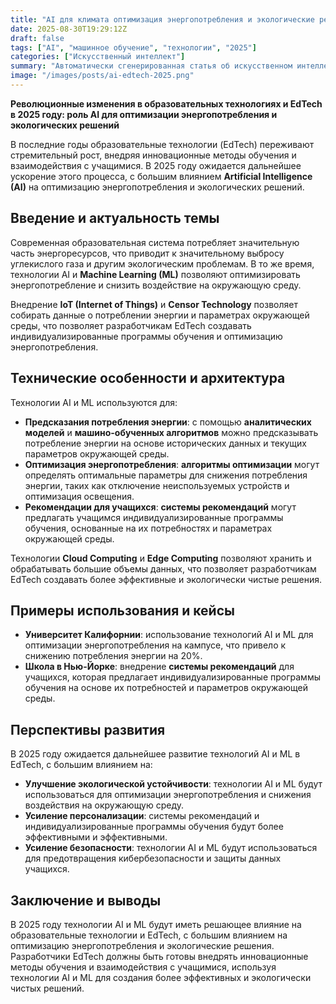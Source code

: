 ```yaml
---
title: "AI для климата оптимизация энергопотребления и экологические решения революционные изменения в образовательных технологиях и EdTech в 2025"
date: 2025-08-30T19:29:12Z
draft: false
tags: ["AI", "машинное обучение", "технологии", "2025"]
categories: ["Искусственный интеллект"]
summary: "Автоматически сгенерированная статья об искусственном интеллекте"
image: "/images/posts/ai-edtech-2025.png"
---
```

**Революционные изменения в образовательных технологиях и EdTech в 2025 году: роль AI для оптимизации энергопотребления и экологических решений**

В последние годы образовательные технологии (EdTech) переживают стремительный рост, внедряя инновационные методы обучения и взаимодействия с учащимися. В 2025 году ожидается дальнейшее ускорение этого процесса, с большим влиянием **Artificial Intelligence (AI)** на оптимизацию энергопотребления и экологических решений.

## Введение и актуальность темы

Современная образовательная система потребляет значительную часть энергоресурсов, что приводит к значительному выбросу углекислого газа и другим экологическим проблемам. В то же время, технологии AI и **Machine Learning (ML)** позволяют оптимизировать энергопотребление и снизить воздействие на окружающую среду.

Внедрение **IoT (Internet of Things)** и **Сensor Technology** позволяет собирать данные о потреблении энергии и параметрах окружающей среды, что позволяет разработчикам EdTech создавать индивидуализированные программы обучения и оптимизацию энергопотребления.

## Технические особенности и архитектура

Технологии AI и ML используются для:

* **Предсказания потребления энергии**: с помощью **аналитических моделей** и **машино-обученных алгоритмов** можно предсказывать потребление энергии на основе исторических данных и текущих параметров окружающей среды.
* **Оптимизация энергопотребления**: **алгоритмы оптимизации** могут определять оптимальные параметры для снижения потребления энергии, таких как отключение неиспользуемых устройств и оптимизация освещения.
* **Рекомендации для учащихся**: **системы рекомендаций** могут предлагать учащимся индивидуализированные программы обучения, основанные на их потребностях и параметрах окружающей среды.

Технологии **Cloud Computing** и **Edge Computing** позволяют хранить и обрабатывать большие объемы данных, что позволяет разработчикам EdTech создавать более эффективные и экологически чистые решения.

## Примеры использования и кейсы

* **Университет Калифорнии**: использование технологий AI и ML для оптимизации энергопотребления на кампусе, что привело к снижению потребления энергии на 20%.
* **Школа в Нью-Йорке**: внедрение **системы рекомендаций** для учащихся, которая предлагает индивидуализированные программы обучения на основе их потребностей и параметров окружающей среды.

## Перспективы развития

В 2025 году ожидается дальнейшее развитие технологий AI и ML в EdTech, с большим влиянием на:

* **Улучшение экологической устойчивости**: технологии AI и ML будут использоваться для оптимизации энергопотребления и снижения воздействия на окружающую среду.
* **Усиление персонализации**: системы рекомендаций и индивидуализированные программы обучения будут более эффективными и эффективными.
* **Усиление безопасности**: технологии AI и ML будут использоваться для предотвращения кибербезопасности и защиты данных учащихся.

## Заключение и выводы

В 2025 году технологии AI и ML будут иметь решающее влияние на образовательные технологии и EdTech, с большим влиянием на оптимизацию энергопотребления и экологические решения. Разработчики EdTech должны быть готовы внедрять инновационные методы обучения и взаимодействия с учащимися, используя технологии AI и ML для создания более эффективных и экологически чистых решений.